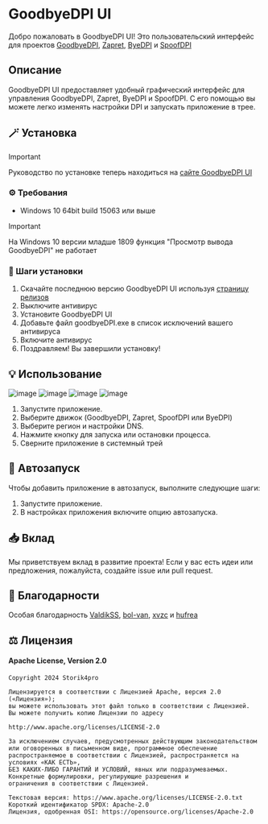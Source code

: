 # GoodbyeDPI UI

Добро пожаловать в GoodbyeDPI UI! Это пользовательский интерфейс для проектов [GoodbyeDPI](https://github.com/ValdikSS/GoodbyeDPI), [Zapret](https://github.com/bol-van/zapret), [ByeDPI](https://github.com/hufrea/byedpi) и [SpoofDPI](https://github.com/xvzc/SpoofDPI)

## Описание

GoodbyeDPI UI предоставляет удобный графический интерфейс для управления GoodbyeDPI, Zapret, ByeDPI и SpoofDPI. С его помощью вы можете легко изменять настройки DPI и запускать приложение в трее.

## 🪄 Установка

> [!IMPORTANT]
> Руководство по установке теперь находиться на [сайте GoodbyeDPI UI](https://goodbyedpi-ui.vercel.app/)

### ⚙️ Требования

- Windows 10 64bit build 15063 или выше

>[!IMPORTANT]
>На Windows 10 версии младше 1809 функция "Просмотр вывода GoodbyeDPI" не работает 

### 📍 Шаги установки

1. Скачайте последнюю версию GoodbyeDPI UI используя [страницу релизов](https://github.com/Storik4pro/GoodbyeDPI-UI/releases)
2. Выключите антивирус
3. Установите GoodbyeDPI UI
4. Добавьте файл goodbyeDPI.exe в список исключений вашего антивируса
5. Включите антивирус
6. Поздравляем! Вы завершили установку!

## 💡 Использование
![image](https://github.com/user-attachments/assets/3145f2a0-22fd-4b5b-a00e-b54901d2870a)
![image](https://github.com/user-attachments/assets/fb73530d-b20c-4221-88da-595cfc6a6f3f)
![image](https://github.com/user-attachments/assets/5d7905d7-6e18-4c1f-8e26-4808da1b5e05)
![image](https://github.com/user-attachments/assets/e4f243c2-a42c-4f2a-899f-4e1a954aab6a)



1. Запустите приложение.
2. Выберите движок (GoodbyeDPI, Zapret, SpoofDPI или ByeDPI)
3. Выберите регион и настройки DNS.
4. Нажмите кнопку для запуска или остановки процесса.
5. Сверните приложение в системный трей

## 🚀 Автозапуск

Чтобы добавить приложение в автозапуск, выполните следующие шаги:

1. Запустите приложение.
2. В настройках приложения включите опцию автозапуска.

## 📥 Вклад

Мы приветствуем вклад в развитие проекта! Если у вас есть идеи или предложения, пожалуйста, создайте issue или pull request.

## 💖 Благодарности

Особая благодарность [ValdikSS](https://github.com/ValdikSS), [bol-van](https://github.com/bol-van/), [xvzc](https://github.com/xvzc) и [hufrea](https://github.com/hufrea/)

## ⚖️ Лицензия

#### Apache License, Version 2.0
```
Copyright 2024 Storik4pro

Лицензируется в соответствии с Лицензией Apache, версия 2.0 («Лицензия»);
вы можете использовать этот файл только в соответствии с Лицензией.
Вы можете получить копию Лицензии по адресу

http://www.apache.org/licenses/LICENSE-2.0

За исключением случаев, предусмотренных действующим законодательством или оговоренных в письменном виде, программное обеспечение
распространяемое в соответствии с Лицензией, распространяется на условиях «КАК ЕСТЬ»,
БЕЗ КАКИХ-ЛИБО ГАРАНТИЙ И УСЛОВИЙ, явных или подразумеваемых.
Конкретные формулировки, регулирующие разрешения и
ограничения в соответствии с Лицензией.

Текстовая версия: https://www.apache.org/licenses/LICENSE-2.0.txt
Короткий идентификатор SPDX: Apache-2.0
Лицензия, одобренная OSI: https://opensource.org/licenses/Apache-2.0
```
